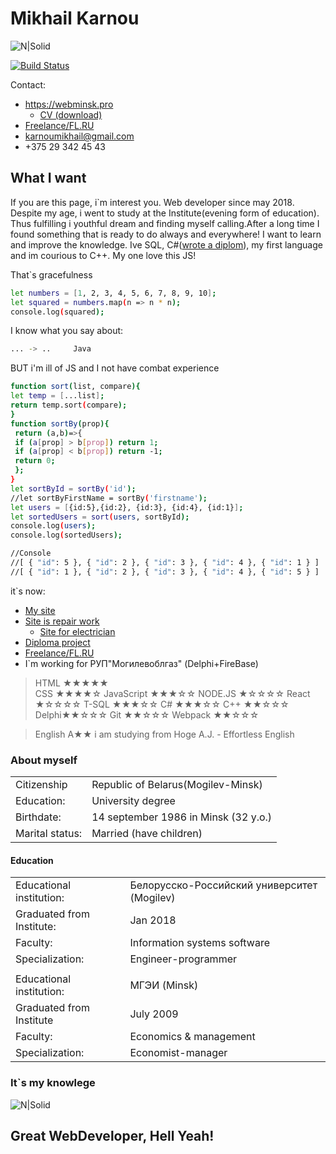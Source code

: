 # Mikhail Karnou

![N|Solid](https://webminsk.pro/image/foto1.jpg)

[![Build Status](https://travis-ci.org/joemccann/dillinger.svg?branch=master)](https://github.com/LabelMinsk)

Contact:
  - https://webminsk.pro
    - [CV (download)](https://cloud.mail.ru/public/2L4V/NsRW4JLom)
  - [Freelance/FL.RU](https://www.fl.ru/users/webminskstudio/)
  - karnoumikhail@gmail.com 
  - +375 29 342 45 43

## What I want

   If you are this page, i`m interest you. Web developer since may 2018. Despite my age, i went to study at the Institute(evening form of education). Thus fulfilling i youthful dream and finding myself calling.After a long time I found something that is ready to do always and everywhere! I want to learn and improve the knowledge. Ive SQL, C#([wrote a diplom](https://www.youtube.com/watch?v=r0SKXMqiE4g)), my first language and im courious to C++.
   My one love this JS!
   
   That`s gracefulness
   ```sh
let numbers = [1, 2, 3, 4, 5, 6, 7, 8, 9, 10];
let squared = numbers.map(n => n * n);
console.log(squared);
```
I know what you say about:
```sh
... -> ..     Java
```
BUT  i'm ill of JS and I not have combat experience
```sh
function sort(list, compare){
let temp = [...list];
return temp.sort(compare);
}
function sortBy(prop){
 return (a,b)=>{
 if (a[prop] > b[prop]) return 1;
 if (a[prop] < b[prop]) return -1;
 return 0;
 };
}
let sortById = sortBy('id');
//let sortByFirstName = sortBy('firstname');
let users = [{id:5},{id:2}, {id:3}, {id:4}, {id:1}];
let sortedUsers = sort(users, sortById);
console.log(users);
console.log(sortedUsers);

//Console
//[ { "id": 5 }, { "id": 2 }, { "id": 3 }, { "id": 4 }, { "id": 1 } ]
//[ { "id": 1 }, { "id": 2 }, { "id": 3 }, { "id": 4 }, { "id": 5 } ]
```


it`s now:
  - [My site](https://webminsk.pro)
  - [Site is repair work](https://строй-сервис.бел)
    - [Site for electrician](https://строй-сервис.бел/electrik.html)
  - [Diploma project](https://www.youtube.com/watch?v=r0SKXMqiE4g)
  - [Freelance/FL.RU](https://www.fl.ru/users/webminskstudio/)
  - I`m working for РУП"Могилевоблгаз" (Delphi+FireBase)

> HTML &#9733;&#9733;&#9733;&#9733;&#9733;  
> CSS &#9733;&#9733;&#9733;&#9733;&#9734;
> JavaScript &#9733;&#9733;&#9733;&#9734;&#9734;
> NODE.JS &#9733;&#9734;&#9734;&#9734;&#9734;
> React &#9733;&#9734;&#9734;&#9734;&#9734;
> T-SQL &#9733;&#9733;&#9733;&#9734;&#9734;
> C# &#9733;&#9733;&#9733;&#9734;&#9734;
> C++ &#9733;&#9733;&#9734;&#9734;&#9734;
> Delphi&#9733;&#9733;&#9734;&#9734;&#9734;
> Git &#9733;&#9733;&#9734;&#9734;&#9734;
> Webpack &#9733;&#9733;&#9734;&#9734;&#9734;

>English A&#9733;&#9733; 
i am studying from Hoge A.J. - Effortless English
  

### About myself

|  |  |
| ------ | ------ |
| Citizenship | Republic of Belarus(Mogilev-Minsk) |
|Education: | University degree |
| Birthdate: | 14 september 1986 in Minsk (32 y.o.) |
| Marital status: | Married (have children) |

#### Education

|  |  |
| ------ | ------ |
| Educational institution: | Белорусско-Российский университет (Mogilev) |
| Graduated from Institute: | Jan 2018  |
|Faculty: | Information systems software |
| Specialization: | Engineer-programmer |
|||
|Educational institution:|МГЭИ (Minsk)|
|Graduated from Institute|July 2009 |
|Faculty:|Economics & management|
|Specialization:|Economist-manager|


### It`s my knowlege
![N|Solid](https://webminsk.pro/image/bookjs.jpg)
	
## Great WebDeveloper, Hell Yeah!

